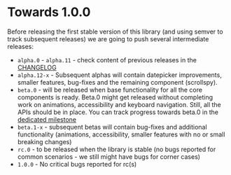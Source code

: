 # Towards 1.0.0

Before releasing the first stable version of this library (and using semver to track subsequent releases) we are going to push several intermediate releases:
* `alpha.0` - `alpha.11` - check content of previous releases in the [CHANGELOG](https://github.com/ng-bootstrap/ng-bootstrap/blob/master/CHANGELOG.md)
* `alpha.12-x` - Subsequent alphas will contain datepicker improvements, smaller features, bug-fixes and the remaining component (scrollspy).
* `beta.0` - will be released when base functionality for all the core components is ready. Beta.0 might get released without completing work on animations, accessibility and keyboard navigation. Still, all the APIs should be in place. You can track progress towards beta.0 in the [dedicated milestone](https://github.com/ng-bootstrap/ng-bootstrap/milestone/4)
* `beta.1-x` - subsequent betas will contain bug-fixes and additional functionality (animations, accessibility, smaller features with no or small breaking changes)
* `rc.0` - to be released when the library is stable (no bugs reported for common scenarios - we still might have bugs for corner cases)
* `1.0.0` - No critical bugs reported for rc(s)